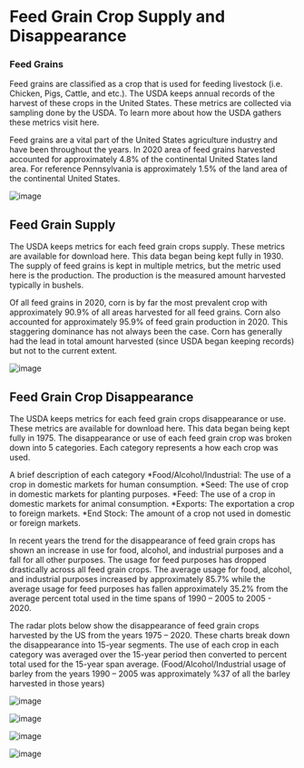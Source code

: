 # Feed Grain Crop Supply and Disappearance

### Feed Grains

Feed grains are classified as a crop that is used for feeding livestock (i.e. Chicken, Pigs, Cattle, and etc.). The USDA keeps annual records of the harvest of these crops in the United States. These metrics are collected via sampling done by the USDA. To learn more about how the USDA gathers these metrics visit here.

Feed grains are a vital part of the United States agriculture industry and have been throughout the years. In 2020 area of feed grains harvested accounted for approximately 4.8% of the continental United States land area. For reference Pennsylvania is approximately 1.5% of the land area of the continental United States.

 ![image](https://user-images.githubusercontent.com/49574566/131564955-976831f6-a775-4298-8439-558f869de644.png)

## Feed Grain Supply
The USDA keeps metrics for each feed grain crops supply. These metrics are available for download here. This data began being kept fully in 1930. The supply of feed grains is kept in multiple metrics, but the metric used here is the production. The production is the measured amount harvested typically in bushels.

Of all feed grains in 2020, corn is by far the most prevalent crop with approximately 90.9% of all areas harvested for all feed grains. Corn also accounted for approximately 95.9% of feed grain production in 2020. This staggering dominance has not always been the case. Corn has generally had the lead in total amount harvested (since USDA began keeping records) but not to the current extent.

![image](https://user-images.githubusercontent.com/49574566/131565071-f6c610e7-9ef3-4743-8740-66ca53d12cf6.png)

## Feed Grain Crop Disappearance

The USDA keeps metrics for each feed grain crops disappearance or use. These metrics are available for download here. This data began being kept fully in 1975. The disappearance or use of each feed grain crop was broken down into 5 categories. Each category represents a how each crop was used. 

A brief description of each category
 *Food/Alcohol/Industrial: The use of a crop in domestic markets for human consumption.
 *Seed: The use of crop in domestic markets for planting purposes.
 *Feed: The use of a crop in domestic markets for animal consumption.
 *Exports: The exportation a crop to foreign markets.
 *End Stock: The amount of a crop not used in domestic or foreign markets.

In recent years the trend for the disappearance of feed grain crops has shown an increase in use for food, alcohol, and industrial purposes and a fall for all other purposes. The usage for feed purposes has dropped drastically across all feed grain crops. The average usage for food, alcohol, and industrial purposes increased by approximately 85.7% while the average usage for feed purposes has fallen approximately 35.2% from the average percent total used in the time spans of 1990 – 2005 to 2005 - 2020.

The radar plots below show the disappearance of feed grain crops harvested by the US from the years 1975 – 2020. These charts break down the disappearance into 15-year segments. The use of each crop in each category was averaged over the 15-year period then converted to percent total used for the 15-year span average. (Food/Alcohol/Industrial usage of barley from the years 1990 – 2005 was approximately %37 of all the barley harvested in those years)

![image](https://user-images.githubusercontent.com/49574566/131565103-ddd84250-8caa-46c4-9d5a-d95e82abcc95.png)

![image](https://user-images.githubusercontent.com/49574566/131565120-450e0f63-2d07-4c1e-977b-273c384fb50d.png)

![image](https://user-images.githubusercontent.com/49574566/131565130-05da91c0-9c7b-4708-adff-07ca78c9678d.png)

![image](https://user-images.githubusercontent.com/49574566/131565141-2bda28af-cc1f-4c53-9fef-4a7d5b943b81.png)

